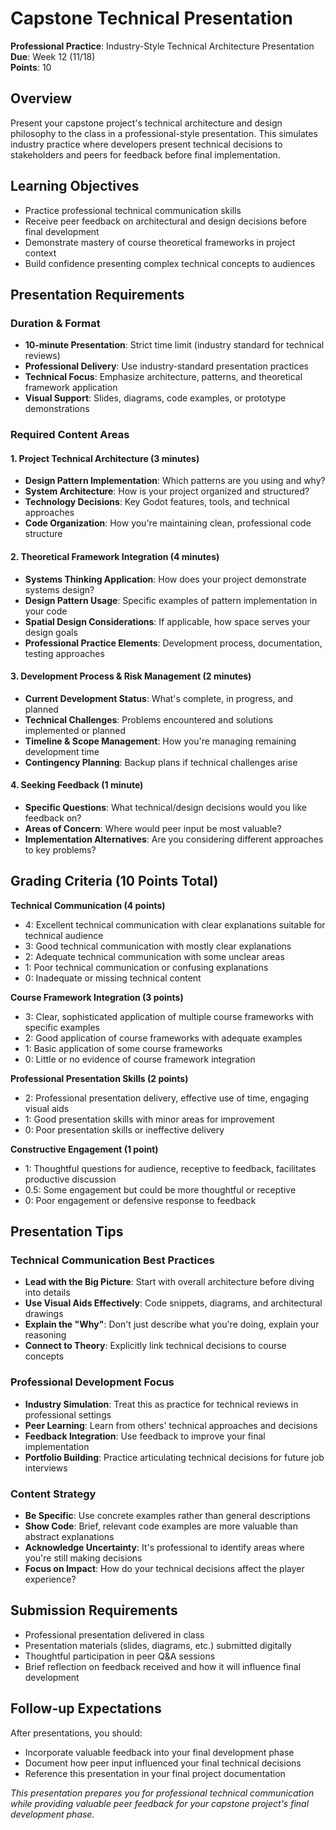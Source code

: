 # Capstone Technical Presentation
**Professional Practice**: Industry-Style Technical Architecture Presentation  
**Due**: Week 12 (11/18)  
**Points**: 10

## Overview
Present your capstone project's technical architecture and design philosophy to the class in a professional-style presentation. This simulates industry practice where developers present technical decisions to stakeholders and peers for feedback before final implementation.

## Learning Objectives
- Practice professional technical communication skills
- Receive peer feedback on architectural and design decisions before final development
- Demonstrate mastery of course theoretical frameworks in project context
- Build confidence presenting complex technical concepts to audiences

## Presentation Requirements

### Duration & Format
- **10-minute Presentation**: Strict time limit (industry standard for technical reviews)
- **Professional Delivery**: Use industry-standard presentation practices
- **Technical Focus**: Emphasize architecture, patterns, and theoretical framework application
- **Visual Support**: Slides, diagrams, code examples, or prototype demonstrations

### Required Content Areas

#### 1. Project Technical Architecture (3 minutes)
- **Design Pattern Implementation**: Which patterns are you using and why?
- **System Architecture**: How is your project organized and structured?
- **Technology Decisions**: Key Godot features, tools, and technical approaches
- **Code Organization**: How you're maintaining clean, professional code structure

#### 2. Theoretical Framework Integration (4 minutes)
- **Systems Thinking Application**: How does your project demonstrate systems design?
- **Design Pattern Usage**: Specific examples of pattern implementation in your code
- **Spatial Design Considerations**: If applicable, how space serves your design goals
- **Professional Practice Elements**: Development process, documentation, testing approaches

#### 3. Development Process & Risk Management (2 minutes)
- **Current Development Status**: What's complete, in progress, and planned
- **Technical Challenges**: Problems encountered and solutions implemented or planned
- **Timeline & Scope Management**: How you're managing remaining development time
- **Contingency Planning**: Backup plans if technical challenges arise

#### 4. Seeking Feedback (1 minute)
- **Specific Questions**: What technical/design decisions would you like feedback on?
- **Areas of Concern**: Where would peer input be most valuable?
- **Implementation Alternatives**: Are you considering different approaches to key problems?

## Grading Criteria (10 Points Total)

**Technical Communication (4 points)**
- 4: Excellent technical communication with clear explanations suitable for technical audience
- 3: Good technical communication with mostly clear explanations
- 2: Adequate technical communication with some unclear areas
- 1: Poor technical communication or confusing explanations
- 0: Inadequate or missing technical content

**Course Framework Integration (3 points)**
- 3: Clear, sophisticated application of multiple course frameworks with specific examples
- 2: Good application of course frameworks with adequate examples
- 1: Basic application of some course frameworks
- 0: Little or no evidence of course framework integration

**Professional Presentation Skills (2 points)**
- 2: Professional presentation delivery, effective use of time, engaging visual aids
- 1: Good presentation skills with minor areas for improvement
- 0: Poor presentation skills or ineffective delivery

**Constructive Engagement (1 point)**
- 1: Thoughtful questions for audience, receptive to feedback, facilitates productive discussion
- 0.5: Some engagement but could be more thoughtful or receptive
- 0: Poor engagement or defensive response to feedback

## Presentation Tips

### Technical Communication Best Practices
- **Lead with the Big Picture**: Start with overall architecture before diving into details
- **Use Visual Aids Effectively**: Code snippets, diagrams, and architectural drawings
- **Explain the "Why"**: Don't just describe what you're doing, explain your reasoning
- **Connect to Theory**: Explicitly link technical decisions to course concepts

### Professional Development Focus
- **Industry Simulation**: Treat this as practice for technical reviews in professional settings
- **Peer Learning**: Learn from others' technical approaches and decisions
- **Feedback Integration**: Use feedback to improve your final implementation
- **Portfolio Building**: Practice articulating technical decisions for future job interviews

### Content Strategy
- **Be Specific**: Use concrete examples rather than general descriptions
- **Show Code**: Brief, relevant code examples are more valuable than abstract explanations
- **Acknowledge Uncertainty**: It's professional to identify areas where you're still making decisions
- **Focus on Impact**: How do your technical decisions affect the player experience?

## Submission Requirements
- Professional presentation delivered in class
- Presentation materials (slides, diagrams, etc.) submitted digitally
- Thoughtful participation in peer Q&A sessions
- Brief reflection on feedback received and how it will influence final development

## Follow-up Expectations
After presentations, you should:
- Incorporate valuable feedback into your final development phase
- Document how peer input influenced your final technical decisions
- Reference this presentation in your final project documentation

*This presentation prepares you for professional technical communication while providing valuable peer feedback for your capstone project's final development phase.*